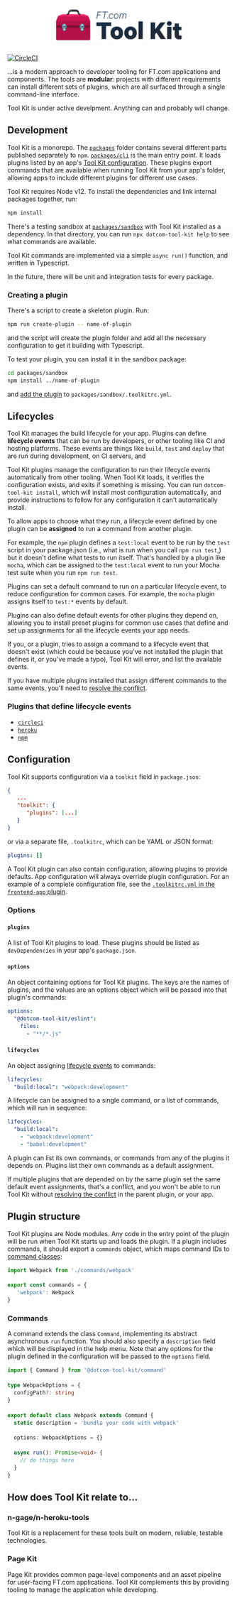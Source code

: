 <h1 align="center">
   <img alt="FT.com Tool Kit" src="etc/logo.svg" width="300">
</h1>

[![CircleCI](https://circleci.com/gh/Financial-Times/dotcom-tool-kit.svg?style=svg&circle-token=f1f296a3a084deef4caabb72cfaf9617a654d244)](https://circleci.com/gh/Financial-Times/dotcom-tool-kit)

...is a modern approach to developer tooling for FT.com applications and components. The tools are **modular**: projects with different requirements can install different sets of plugins, which are all surfaced through a single command-line interface.

Tool Kit is under active develpment. Anything can and probably will change.

## Development

Tool Kit is a monorepo. The [`packages`](/packages) folder contains several different parts published separately to `npm`. [`packages/cli`](/packages/cli) is the main entry point. It loads plugins listed by an app's [Tool Kit configuration](#configuration). These plugins export commands that are available when running Tool Kit from your app's folder, allowing apps to include different plugins for different use cases.

Tool Kit requires Node v12. To install the dependencies and link internal packages together, run:

```sh
npm install
```

There's a testing sandbox at [`packages/sandbox`](/packages/sandbox) with Tool Kit installed as a dependency. In that directory, you can run `npx dotcom-tool-kit help` to see what commands are available.

Tool Kit commands are implemented via a simple `async run()` function, and written in Typescript.

In the future, there will be unit and integration tests for every package.

### Creating a plugin

There's a script to create a skeleton plugin. Run:

```sh
npm run create-plugin -- name-of-plugin
```

and the script will create the plugin folder and add all the necessary configuration to get it building with Typescript.

To test your plugin, you can install it in the sandbox package:

```sh
cd packages/sandbox
npm install ../name-of-plugin
```

and [add the plugin](#plugins) to `packages/sandbox/.toolkitrc.yml`.

## Lifecycles

Tool Kit manages the build lifecycle for your app. Plugins can define **lifecycle events** that can be run by developers, or other tooling like CI and hosting platforms. These events are things like `build`, `test` and `deploy` that are run during development, on CI servers, and

Tool Kit plugins manage the configuration to run their lifecycle events automatically from other tooling. When Tool Kit loads, it verifies the configuration exists, and exits if something is missing. You can run `dotcom-tool-kit install`, which will install most configuration automatically, and provide instructions to follow for any configuration it can't automatically install.

To allow apps to choose what they run, a lifecycle event defined by one plugin can be **assigned** to run a command from another plugin.

For example, the `npm` plugin defines a `test:local` event to be run by the `test` script in your package.json (i.e., what is run when you call `npm run test`,) but it doesn't define what tests to run itself. That's handled by a plugin like `mocha`, which can be assigned to the `test:local` event to run your Mocha test suite when you run `npm run test`.

Plugins can set a default command to run on a particular lifecycle event, to reduce configuration for common cases. For example, the `mocha` plugin assigns itself to `test:*` events by default.

Plugins can also define default events for other plugins they depend on, allowing you to install preset plugins for common use cases that define and set up assignments for all the lifecycle events your app needs.

If you, or a plugin, tries to assign a command to a lifecycle event that doesn't exist (which could be because you've not installed the plugin that defines it, or you've made a typo), Tool Kit will error, and list the available events.

If you have multiple plugins installed that assign different commands to the same events, you'll need to [resolve the conflict](docs/resolving-lifecycle-conflicts.md).

### Plugins that define lifecycle events

- [`circleci`](packages/circleci/readme.md)
- [`heroku`](packages/heroku/readme.md)
- [`npm`](packages/npm/readme.md)

## Configuration

Tool Kit supports configuration via a `toolkit` field in `package.json`:

```json
{
   ...
   "toolkit": {
      "plugins": [...]
   }
}
```

or via a separate file, `.toolkitrc`, which can be YAML or JSON format:

```yaml
plugins: []
```

A Tool Kit plugin can also contain configuration, allowing plugins to provide defaults. App configuration will always override plugin configuration. For an example of a complete configuration file, see the [`.toolkitrc.yml` in the `frontend-app` plugin](packages/frontend-app/.toolkitrc.yml).

### Options

#### `plugins`

A list of Tool Kit plugins to load. These plugins should be listed as `devDependencies` in your app's `package.json`.

#### `options`

An object containing options for Tool Kit plugins. The keys are the names of plugins, and the values are an options object which will be passed into that plugin's commands:

```yaml
options:
  "@dotcom-tool-kit/eslint":
    files:
      - "**/*.js"
```

#### `lifecycles`

An object assigning [lifecycle events](#events) to commands:

```yaml
lifecycles:
  "build:local": "webpack:development"
```

A lifecycle can be assigned to a single command, or a list of commands, which will run in sequence:

```yaml
lifecycles:
  "build:local":
    - "webpack:development"
    - "babel:development"
```

A plugin can list its own commands, or commands from any of the plugins it depends on. Plugins list their own commands as a default assignment.

If multiple plugins that are depended on by the same plugin set the same default event assignments, that's a conflict, and you won't be able to run Tool Kit without [resolving the conflict](docs/resolving-lifecycle-conflicts.md) in the parent plugin, or your app.

## Plugin structure

Tool Kit plugins are Node modules. Any code in the entry point of the plugin will be run when Tool Kit starts up and loads the plugin. If a plugin includes commands, it should export a `commands` object, which maps command IDs to [command classes](#commands):

```typescript
import Webpack from './commands/webpack'

export const commands = {
   'webpack': Webpack
}
```

### Commands

A command extends the class `Command`, implementing its abstract asynchronous `run` function. You should also specify a `description` field which will be displayed in the help menu. Note that any options for the plugin defined in the configuration will be passed to the `options` field.

```typescript
import { Command } from '@dotcom-tool-kit/command'

type WebpackOptions = {
  configPath?: string
}

export default class Webpack extends Command {
  static description = 'bundle your code with webpack'

  options: WebpackOptions = {}

  async run(): Promise<void> {
    // do things here
  }
}
```

## How does Tool Kit relate to...

### n-gage/n-heroku-tools

Tool Kit is a replacement for these tools built on modern, reliable, testable technologies.

### Page Kit

Page Kit provides common page-level components and an asset pipeline for user-facing FT.com applications. Tool Kit complements this by providing tooling to manage the application while developing.
